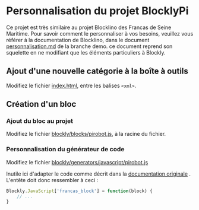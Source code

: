 # Personnalisation du projet BlocklyPi

Ce projet est très similaire au projet Blocklino des Francas de Seine Maritime. Pour savoir comment le personnaliser à
vos besoins, veuillez vous référer à la documentation de Blocklino, dans le
document [personnalisation.md](https://github.com/antoinelabard/blocklino/blob/demo/personnalisation.md) de la branche
demo. ce document reprend son squelette en ne modifiant que les éléments particuliers à Blockly.

## Ajout d'une nouvelle catégorie à la boîte à outils

Modifiez le fichier [index.html](index.html), entre les balises `<xml>`.

## Création d'un bloc

### Ajout du bloc au projet

Modifiez le fichier [blockly/blocks/pirobot.js](blockly/blocks/pirobot.js), à la racine du fichier.

### Personnalisation du générateur de code

Modifiez le fichier [blockly/generators/javascript/pirobot.js](blockly/generators/javascript/pirobot.js)

Inutile ici d'adapter le code comme décrit dans
la [documentation originale](https://github.com/antoinelabard/blocklino/blob/demo/personnalisation.md#personnalisation-du-g%C3%A9n%C3%A9rateur-de-code)
. L'entête doit donc ressembler à ceci :

```js
Blockly.JavaScript['francas_block'] = function(block) {
    // ...
}
```

